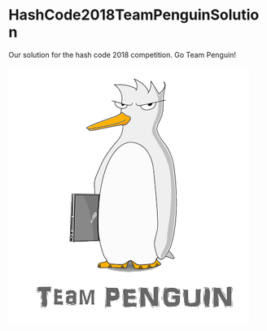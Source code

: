 # HashCode2018TeamPenguinSolution
Our solution for the hash code 2018 competition. Go Team Penguin!

![game logo](ReadmeImages/penguinLogo.png)
